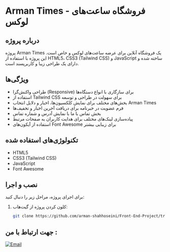 # Arman Times - فروشگاه ساعت‌های لوکس

## درباره پروژه
پروژه Arman Times یک فروشگاه آنلاین برای عرضه ساعت‌های لوکس و خاص است. این پروژه با استفاده از HTML5، CSS3 (Tailwind CSS) و JavaScript ساخته شده و دارای یک طراحی زیبا و کاربرپسند است.

## ویژگی‌ها
- طراحی واکنش‌گرا (Responsive) برای سازگاری با انواع دستگاه‌ها
- استفاده از Tailwind CSS برای سهولت در طراحی و توسعه
- بخش‌های مختلف برای نمایش کلکسیون‌ها، اخبار و دلایل انتخاب Arman Times
- فرم عضویت در خبرنامه برای دریافت آخرین اخبار و تخفیف‌ها
- بخش تماس با ما با نمایش آدرس و شماره تماس
- پیاده‌سازی لینک‌های مختلف برای هدایت کاربران به صفحات مرتبط
- استفاده از آیکون‌های Font Awesome برای زیبایی بیشتر

## تکنولوژی‌های استفاده شده
- HTML5
- CSS3 (Tailwind CSS)
- JavaScript
- Font Awesome

## نصب و اجرا
برای اجرای پروژه، مراحل زیر را دنبال کنید:

1. کلون کردن پروژه از گیت‌هاب:
   ```bash
   git clone https://github.com/arman-shahhoseini/Front-End-Project/tree/63620de61ef4d06e4be951ade1b5c3d0709ee796/WatchShop

## جهت ارتباط با من :
[![Email](https://img.shields.io/badge/Email-%23D14836.svg?logo=gmail&logoColor=white)](mailto:shahhoseiniarman@gmail.com)
